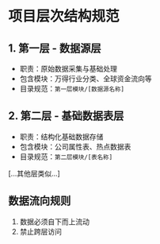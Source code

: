 # 项目层次结构规范

## 1. 第一层 - 数据源层
- 职责：原始数据采集与基础处理
- 包含模块：万得行业分类、全球资金流向等
- 目录规范：`第一层模块/[数据源名称]`

## 2. 第二层 - 基础数据表层
- 职责：结构化基础数据存储  
- 包含模块：公司属性表、热点数据表
- 目录规范：`第二层模块/[表名称]`

[...其他层类似...]

## 数据流向规则
1. 数据必须自下而上流动
2. 禁止跨层访问
